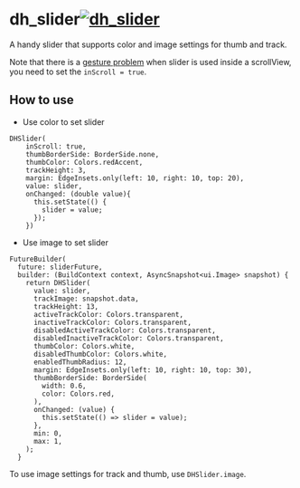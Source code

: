 # dh_slider[![dh_slider](https://img.shields.io/badge/pub-0.0.2-brightgreen.svg)](https://pub.dev/packages/dh_slider)

A handy slider that supports color and image settings for thumb and track.

Note that there is a [gesture problem](https://github.com/flutter/flutter/issues/28115?notification_referrer_id=MDE4Ok5vdGlmaWNhdGlvblRocmVhZDQ1MzM4MTIzMzoxMTg4MTc1MQ%3D%3D#issuecomment-674459890) when slider is used inside a scrollView, you need to set the `inScroll = true`.

## How to use

- Use color to set slider

```
DHSlider(
    inScroll: true,
    thumbBorderSide: BorderSide.none,
    thumbColor: Colors.redAccent,
    trackHeight: 3,
    margin: EdgeInsets.only(left: 10, right: 10, top: 20),
    value: slider,
    onChanged: (double value){
      this.setState(() {
        slider = value;
      });
    })
```

- Use image to set slider

```
FutureBuilder(
  future: sliderFuture,
  builder: (BuildContext context, AsyncSnapshot<ui.Image> snapshot) {
    return DHSlider(
      value: slider,
      trackImage: snapshot.data,
      trackHeight: 13,
      activeTrackColor: Colors.transparent,
      inactiveTrackColor: Colors.transparent,
      disabledActiveTrackColor: Colors.transparent,
      disabledInactiveTrackColor: Colors.transparent,
      thumbColor: Colors.white,
      disabledThumbColor: Colors.white,
      enabledThumbRadius: 12,
      margin: EdgeInsets.only(left: 10, right: 10, top: 30),
      thumbBorderSide: BorderSide(
        width: 0.6,
        color: Colors.red,
      ),
      onChanged: (value) {
        this.setState(() => slider = value);
      },
      min: 0,
      max: 1,
    );
  }
```

To use image settings for track and thumb, use `DHSlider.image`.
